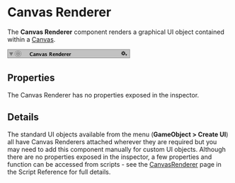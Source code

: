 # Canvas Renderer

The **Canvas Renderer** component renders a graphical UI object contained within a [Canvas](class-Canvas.md).

![](images/UI_CanvasRendererInspector.png)

## Properties

The Canvas Renderer has no properties exposed in the inspector.


## Details

The standard UI objects available from the menu (**GameObject &gt; Create UI**) all have Canvas Renderers attached wherever they are required but you may need to add this component manually for custom UI objects. Although there are no properties exposed in the inspector, a few properties and function can be accessed from scripts - see the [CanvasRenderer](https://docs.unity3d.com/ScriptReference/CanvasRenderer.html.md) page in the Script Reference for full details.
